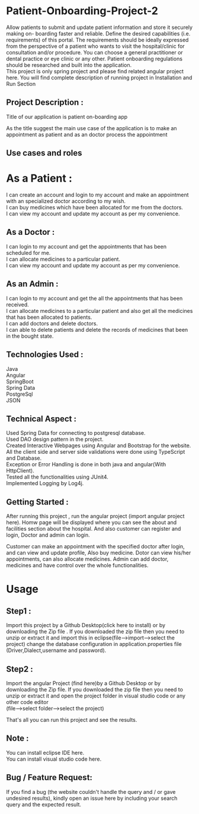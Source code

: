 # Patient-Onboarding-Project-2
Allow patients to submit and update patient information and store it securely making on- boarding faster and reliable. Define the desired capabilities (i.e. requirements) of this portal. The requirements should be ideally expressed from the perspective of a patient who wants to visit the hospital/clinic for consultation and/or procedure. You can choose a general practitioner or dental practice or eye clinic or any other. Patient onboarding regulations should be researched and built into the application.<br>
This project is only spring project and please find related angular project here. You will find complete description of running project in Installation and Run Section

## Project Description :
Title of our application is patient on-boarding app

As the title suggest the main use case of the application is to make an appointment as patient and as an doctor process the appointment

## Use cases and roles
# As a Patient :
I can create an account and login to my account and make an appointment with an specialized doctor according to my wish.<br>
I can buy medicines which have been allocated for me from the doctors.<br>
I can view my account and update my account as per my convenience.<br>
## As a Doctor :
I can login to my account and get the appointments that has been scheduled for me.<br>
I can allocate medicines to a particular patient.<br>
I can view my account and update my account as per my convenience.<br>
## As an Admin :
I can login to my account and get the all the appointments that has been received.<br>
I can allocate medicines to a particular patient and also get all the medicines that has been allocated to patients.<br>
I can add doctors and delete doctors.<br>
I can able to delete patients and delete the records of medicines that been in the bought state.<br>
## Technologies Used :
Java<br>
Angular<br>
SpringBoot<br>
Spring Data<br>
PostgreSql<br>
JSON<br>
## Technical Aspect :
Used Spring Data for connecting to postgresql database.<br>
Used DAO design pattern in the project.<br>
Created Interactive Webpages using Angular and Bootstrap for the website.<br>
All the client side and server side validations were done using TypeScript and Database.<br>
Exception or Error Handling is done in both java and angular(With HttpClient).<br>
Tested all the functionalities using JUnit4.<br>
Implemented Logging by Log4j.<br>
## Getting Started :
After running this project , run the angular project (import angular project here). Homw page will be displayed where you can see the about and facilities section about the hospital. And also customer can register and login, Doctor and admin can login.<br>

Customer can make an appointment with the specified doctor after login, and can view and update profile, Also buy medicine. Dotor can view his/her appointments, can also allocate medicines. Admin can add doctor, medicines and have control over the whole functionalities.<br>

# Usage
## Step1 :
Import this project by a Github Desktop(click here to install) or by downloading the Zip file . If you downloaded the zip file then you need to unzip or extract it and import this in eclipse(file-->import-->select the project) change the database configuration in application.properties file (Driver,Dialect,username and password).

## Step2 :
Import the angular Project (find here)by a Github Desktop or by downloading the Zip file. If you downloaded the zip file then you need to unzip or extract it and open the project folder in visual studio code or any other code editor<br>
(file-->select folder-->select the project)

That's all you can run this project and see the results.<br>

## Note :
You can install eclipse IDE here.<br>
You can install visual studio code here.<br>
## Bug / Feature Request:
If you find a bug (the website couldn't handle the query and / or gave undesired results), kindly open an issue here by including your search query and the expected result.<br>
